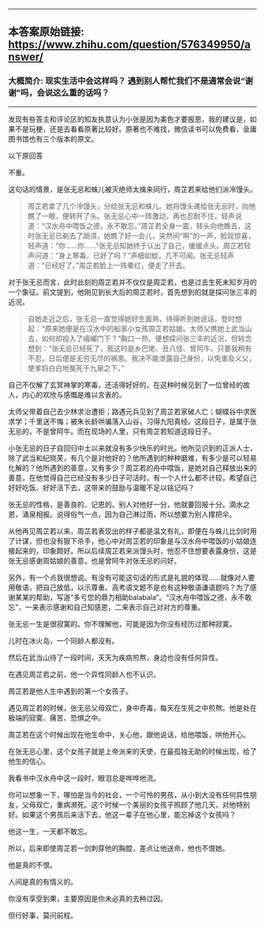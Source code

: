 ----------------------------------------
## 本答案原始链接: https://www.zhihu.com/question/576349950/answer/
### 大概简介: 现实生活中会这样吗？ 遇到别人帮忙我们不是通常会说“谢谢”吗，会说这么重的话吗？
----------------------------------------
发现有些答主和评论区的知友执意认为小张是因为美色才要报恩，我的建议是，如果不是玩梗，还是去看看原著比较好。原著也不难找，微信读书可以免费看，金庸图书馆也有三个版本的原文。

以下原回答

不重。

这句话的情景，是张无忌和蛛儿被灭绝师太擒来同行，周芷若来给他们派冷馒头。

> 周芷若拿了几个冷馒头，分给张无忌和蛛儿。她将馒头递给张无忌时，向他瞧了一眼，便转开了头。张无忌心中一阵激动，再也忍耐不住，轻声说道：“汉水舟中喂饭之德，永不敢忘。”周芷若全身一震，转头向他瞧去，这时张无忌已剃去了胡须，她瞧了好一会儿，突然间“啊”的一声，脸现惊喜，轻声道：“你……你……”张无忌知她终于认出了自己，缓缓点头。周芷若轻声问道：“身上寒毒，已好了吗？”声细如蚊，几不可闻。张无忌轻声道：“已经好了。”周芷若脸上一阵晕红，便走了开去。

对于张无忌而言，此时此刻的周芷若并不仅仅是周芷若，也是过去生死未知岁月的一个象征。前文提到，他刚见到长大后的周芷若时，首先想到的就是探问张三丰的近况。

> 自她走近之后，张无忌一直觉得她好生面熟，待得听到她说话，登时想起：“原来她便是在汉水中的船家小女孩周芷若姑娘。太师父携她上武当山去，如何却投入了峨嵋门下？”胸口一热，便想探问张三丰的近况，但转念想到：“张无忌已经死了，我这时是乡巴佬、丑八怪、曾阿牛。只要我稍有不忍，日后便是无穷无尽的祸患。我决不能泄露自己身份，以免害及义父，使爹妈白白地冤死于九泉之下。”

自己不仅解了玄冥神掌的寒毒，还活得好好的，在这种时候见到了一位曾经的故人，内心的欢欣与感慨是难以言表的。

太师父带着自己去少林求治遭拒；路遇元兵见到了周芷若家破人亡；蝴蝶谷中求医求学；千里送不悔；被朱长龄哄骗落入山谷，习得九阳真经。这段日子，是属于张无忌的，不是曾阿牛。而在现场的人里，只有周芷若知道这段日子。

小张无忌的日子自回归中土以来就没有多少快乐的时光。他所见识到的正派人士，除了武当和纪晓芙，有几个是对他好的？他所遇到的种种磨难，有多少是可以轻易化解的？他所遇到的善意，又有多少？周芷若的舟中喂饭，是她对自己释放出来的善意，在他觉得自己已经没有多少日子可活时，有一个人什么都不计较，希望自己好好吃饭、好好活下去，这带来的鼓励与温暖不足以铭记吗？

张无忌的性格，是善良的、记恩的。别人对他好一分，他就要回报十分。滴水之恩，涌泉相报。说得俗气一点，因为自己淋过雨，所以想要为别人撑把伞。

从他再见周芷若以来，周芷若表现出的样子都是温文有礼，即便在与蛛儿比剑时用了计谋，但也没有狠下杀手，他心中对周芷若的印象是与汉水舟中喂饭的小姑娘连接起来的，印象颇好。所以后续周芷若来派馒头时，他忍不住想要表露身份，这是张无忌感谢周姑娘的善意，也是曾阿牛对张无忌的问好。

另外，有一个点我很想说。有没有可能这句话的形式是礼貌的体现……就像对人要用敬语，把自己放低，以示尊重。高考语文题不是也有这种敬语谦语题吗？为了感谢某某的帮助，写道“多亏您的鼎力相助balabala”。“汉水舟中喂饭之德，永不敢忘”，一来表示感谢和自己知感恩，二来表示自己对对方的尊重。

张无忌一生是很寂寞的。你不理解他，可能是因为你没有经历过那种寂寞。

儿时在冰火岛，一个同龄人都没有。

然后在武当山待了一段时间，天天为疾病煎熬，身边也没有任何异性。

在遇见周芷若之前，他一个异性同龄人也不认识。

周芷若是他人生中遇到的第一个女孩子。

遇见周芷若的时候，张无忌父母双亡，身中奇毒，每天在生死之中煎熬。他是处在极端的寂寞、痛苦、恐惧之中。

周芷若在这个时候出现在他生命中，关心他，跟他说话，给他喂饭，哄他开心。

在张无忌心里，这个女孩子就是上帝派来的天使，在最孤独无助的时候出现，给了他生的信心。

我看书中汉水舟中这一段时，眼泪总是哗哗地流。

你可以想象一下，哪怕是当今的社会，一个可怜的男孩，从小到大没有任何异性朋友，父母双亡，重病濒死。这个时候一个美丽的女孩子照顾了他几天，对他特别好。如果这个男孩后来活下去，他这一辈子在他心里，能忘掉这个女孩吗？

他这一生，一天都不敢忘。

所以，后来即使周芷若一剑刺穿他的胸膛，差点让他送命，他也不恨她。

他是真的不恨。




人间是真的有情义的。

你没有享受到果，主要原因是你未必真的去种过因。

但行好事，莫问前程。
